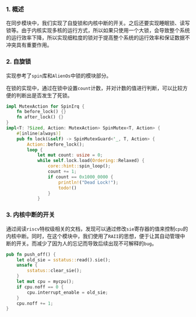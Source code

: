 ### 1. 概述

在同步模块中，我们实现了自旋锁和内核中断的开关。之后还要实现睡眠锁、读写锁等。由于内核实现多核的运行方式，所以如果只使用一个大锁，会导致整个系统的运行效率下降，所以实现细粒度的锁对于提高整个系统的运行效率和保证数据不冲突具有重要作用。

### 2. 自旋锁

实现参考了`spin`库和`AlienOs`中锁的模块部分。

在锁的实现中，通过在锁中设置`count`计数，并对计数的值进行判断，可以比较方便的判断出是否发生了死锁。

```rust
impl MutexAction for SpinIrq {
    fn before_lock() {}
    fn after_lock() {}
}
impl<T: ?Sized, Action: MutexAction> SpinMutex<T, Action> {
    #[inline(always)]
    pub fn lock(&self) -> SpinMutexGuard<'_, T, Action> {
        Action::before_lock();
        loop {
            let mut count: usize = 0;
            while self.lock.load(Ordering::Relaxed) {
                core::hint::spin_loop();
                count += 1;
                if count == 0x1000_0000 {
                    println!("Dead Lock!");
                    todo!()
                }
            }
```

### 3. 内核中断的开关

通过阅读`riscv`特权级相关的文档，发现可以通过修改`sie`寄存器的值来控制`cpu`的内核中断。同时，在这个模块中，我们使用了`RAII`的思想，便于让其自动管理中断的开关。而减少了因为人的忘记而导致后续出现不可解释的`bug`。

```rust
pub fn push_off() {
    let old_sie = sstatus::read().sie();
    unsafe {
        sstatus::clear_sie();
    }
    let mut cpu = mycpu();
    if cpu.noff == 0 {
        cpu.interrupt_enable = old_sie;
    }
    cpu.noff += 1;
}
```
